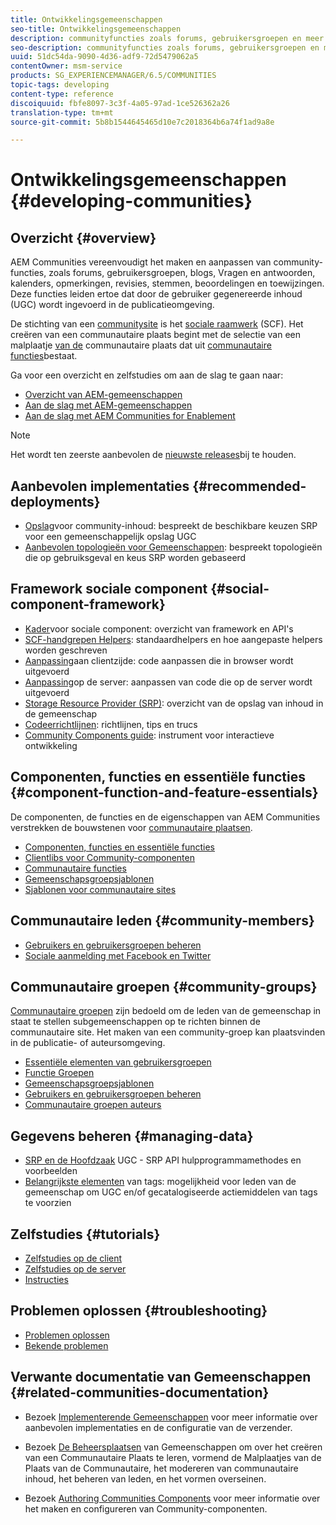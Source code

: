 ```yaml
---
title: Ontwikkelingsgemeenschappen
seo-title: Ontwikkelingsgemeenschappen
description: communityfuncties zoals forums, gebruikersgroepen en meer maken en aanpassen
seo-description: communityfuncties zoals forums, gebruikersgroepen en meer maken en aanpassen
uuid: 51dc54da-9090-4d36-adf9-72d5479062a5
contentOwner: msm-service
products: SG_EXPERIENCEMANAGER/6.5/COMMUNITIES
topic-tags: developing
content-type: reference
discoiquuid: fbfe8097-3c3f-4a05-97ad-1ce526362a26
translation-type: tm+mt
source-git-commit: 5b8b1544645465d10e7c2018364b6a74f1ad9a8e

---
```



# Ontwikkelingsgemeenschappen {#developing-communities}

## Overzicht {#overview}

AEM Communities vereenvoudigt het maken en aanpassen van community-functies, zoals forums, gebruikersgroepen, blogs, Vragen en antwoorden, kalenders, opmerkingen, revisies, stemmen, beoordelingen en toewijzingen. Deze functies leiden ertoe dat door de gebruiker gegenereerde inhoud (UGC) wordt ingevoerd in de publicatieomgeving.

De stichting van een [communitysite](overview.md#communitiessites) is het [sociale raamwerk](scf.md) (SCF). Het creëren van een communautaire plaats begint met de selectie van een malplaatje [van de](sites-console.md) communautaire plaats dat uit [communautaire functies](functions.md)bestaat.

Ga voor een overzicht en zelfstudies om aan de slag te gaan naar:

* [Overzicht van AEM-gemeenschappen](overview.md)
* [Aan de slag met AEM-gemeenschappen](getting-started.md)
* [Aan de slag met AEM Communities for Enablement](getting-started-enablement.md)

>[!NOTE]
>
>Het wordt ten zeerste aanbevolen de [nieuwste releases](deploy-communities.md#latest-releases)bij te houden.

## Aanbevolen implementaties {#recommended-deployments}

* [Opslag](working-with-srp.md)voor community-inhoud: bespreekt de beschikbare keuzen SRP voor een gemeenschappelijk opslag UGC
* [Aanbevolen topologieën voor Gemeenschappen](topologies.md): bespreekt topologieën die op gebruiksgeval en keus SRP worden gebaseerd

## Framework sociale component {#social-component-framework}

* [Kader](scf.md)voor sociale component: overzicht van framework en API&#39;s
* [SCF-handgrepen Helpers](handlebars-helpers.md): standaardhelpers en hoe aangepaste helpers worden geschreven
* [Aanpassing](client-customize.md)aan clientzijde: code aanpassen die in browser wordt uitgevoerd
* [Aanpassing](server-customize.md)op de server: aanpassen van code die op de server wordt uitgevoerd
* [Storage Resource Provider (SRP)](srp.md): overzicht van de opslag van inhoud in de gemeenschap
* [Codeerrichtlijnen](code-guide.md): richtlijnen, tips en trucs
* [Community Components guide](components-guide.md): instrument voor interactieve ontwikkeling

## Componenten, functies en essentiële functies {#component-function-and-feature-essentials}

De componenten, de functies en de eigenschappen van AEM Communities verstrekken de bouwstenen voor [communautaire plaatsen](sites-console.md).

* [Componenten, functies en essentiële functies](essentials.md)
* [Clientlibs voor Community-componenten](clientlibs.md)
* [Communautaire functies](functions.md)
* [Gemeenschapsgroepsjablonen](tools-groups.md)
* [Sjablonen voor communautaire sites](sites.md)

## Communautaire leden {#community-members}

* [Gebruikers en gebruikersgroepen beheren](users.md)
* [Sociale aanmelding met Facebook en Twitter](social-login.md)

## Communautaire groepen {#community-groups}

[Communautaire groepen](overview.md#communitygroups) zijn bedoeld om de leden van de gemeenschap in staat te stellen subgemeenschappen op te richten binnen de communautaire site. Het maken van een community-groep kan plaatsvinden in de publicatie- of auteursomgeving.

* [Essentiële elementen van gebruikersgroepen](essentials-groups.md)
* [Functie Groepen](functions.md#groups-function)
* [Gemeenschapsgroepsjablonen](tools-groups.md)
* [Gebruikers en gebruikersgroepen beheren](users.md)
* [Communautaire groepen auteurs](creating-groups.md)

## Gegevens beheren {#managing-data}

* [SRP en de Hoofdzaak](srp-and-ugc.md) UGC - SRP API hulpprogrammamethodes en voorbeelden
* [Belangrijkste elementen](tag.md) van tags: mogelijkheid voor leden van de gemeenschap om UGC en/of gecatalogiseerde actiemiddelen van tags te voorzien

## Zelfstudies {#tutorials}

* [Zelfstudies op de client](tutorials.md#client-side-customization)
* [Zelfstudies op de server](tutorials.md#server-side-customization)
* [Instructies](tutorials.md#how-to-instructions)

## Problemen oplossen {#troubleshooting}

* [Problemen oplossen](troubleshooting.md)
* [Bekende problemen](/help/release-notes/known-issues.md)

## Verwante documentatie van Gemeenschappen {#related-communities-documentation}

* Bezoek [Implementerende Gemeenschappen](deploy-communities.md) voor meer informatie over aanbevolen implementaties en de configuratie van de verzender.

* Bezoek [De Beheersplaatsen](administer-landing.md) van Gemeenschappen om over het creëren van een Communautaire Plaats te leren, vormend de Malplaatjes van de Plaats van de Communautaire, het modereren van communautaire inhoud, het beheren van leden, en het vormen overseinen.

* Bezoek [Authoring Communities Components](author-communities.md) voor meer informatie over het maken en configureren van Community-componenten.

